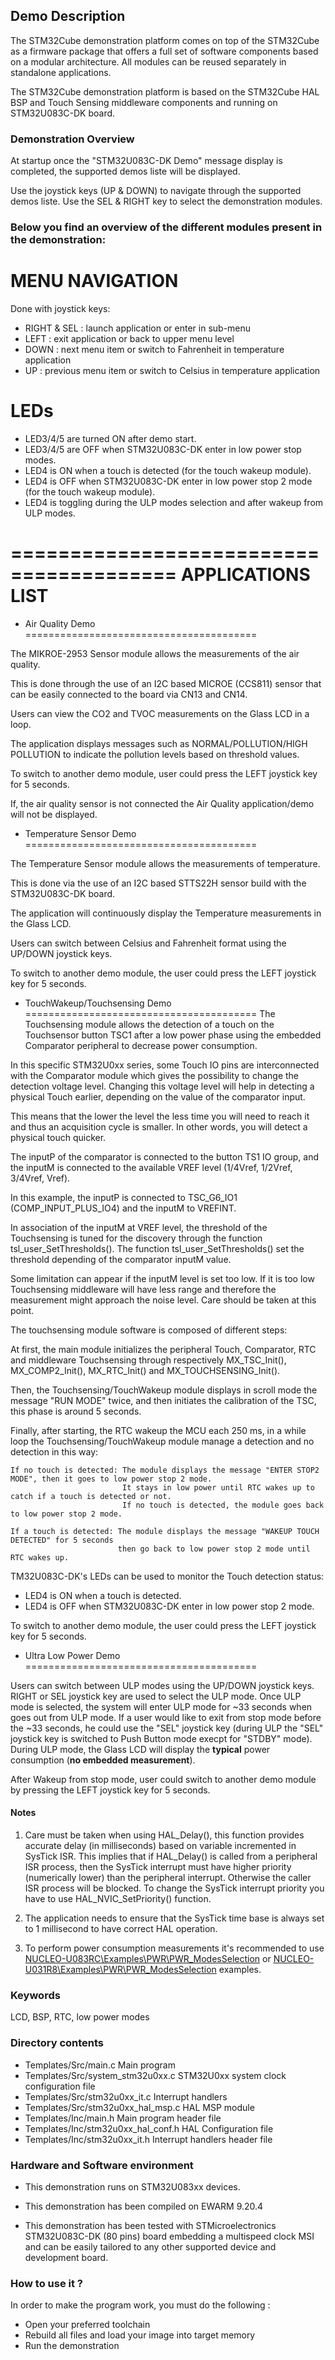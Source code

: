 ## <b>Demo Description</b>

The STM32Cube demonstration platform comes on top of the STM32Cube as a
firmware package that offers a full set of software components based on a modular
architecture. All modules can be reused separately in standalone applications.

The STM32Cube demonstration platform is based on the STM32Cube HAL BSP and Touch Sensing middleware
components and running on STM32U083C-DK board.

### <b>Demonstration Overview</b>

At startup once the "STM32U083C-DK Demo" message display is completed, the supported demos liste will be displayed.

Use the joystick keys (UP & DOWN) to navigate through the supported demos liste. Use the SEL & RIGHT key to select the demonstration modules.

### Below you find an overview of the different modules present in the demonstration:

MENU NAVIGATION
========================================
Done with joystick keys:

- RIGHT & SEL :   launch application or enter in sub-menu 
- LEFT        :   exit application or back to upper menu level
- DOWN        :   next menu item or switch to Fahrenheit in temperature application
- UP          :   previous menu item or switch to Celsius in temperature application 

LEDs
========================================
- LED3/4/5 are turned ON after demo start.
- LED3/4/5 are OFF when STM32U083C-DK enter in low power stop modes.
- LED4 is ON when a touch is detected (for the touch wakeup module).
- LED4 is OFF when STM32U083C-DK enter in low power stop 2 mode (for the touch wakeup module).
- LED4 is toggling during the ULP modes selection and after wakeup from ULP modes.

### 

========================================
APPLICATIONS LIST
========================================

+ Air Quality Demo
========================================

The MIKROE-2953 Sensor module allows the measurements of the air quality.

This is done through the use of an I2C based MICROE (CCS811) sensor that can be easily connected to the board via CN13 and CN14.

Users can view the CO2 and TVOC measurements on the Glass LCD in a loop.

The application displays messages such as NORMAL/POLLUTION/HIGH POLLUTION to indicate the pollution levels based on threshold values.

To switch to another demo module, user could press the LEFT joystick key for 5 seconds.

If, the air quality sensor is not connected the Air Quality application/demo will not be displayed.

+ Temperature Sensor Demo
========================================

The Temperature Sensor module allows the measurements of temperature.

This is done via the use of an I2C based STTS22H sensor build with the STM32U083C-DK board.

The application will continuously display the Temperature measurements in the Glass LCD.

Users can switch between Celsius and Fahrenheit format using the UP/DOWN joystick keys.

To switch to another demo module, the user could press the LEFT joystick key for 5 seconds.

+ TouchWakeup/Touchsensing Demo
========================================
The Touchsensing module allows the detection of a touch on the Touchsensor button TSC1 after a low power phase using
the embedded Comparator peripheral to decrease power consumption.

In this specific STM32U0xx series, some Touch IO pins are interconnected with the Comparator module
which gives the possibility to change the detection voltage level.
Changing this voltage level will help in detecting a physical Touch earlier, depending on the value
of the comparator input.

This means that the lower the level the less time you will need to reach it and thus an acquisition cycle is smaller.
In other words, you will detect a physical touch quicker.

The inputP of the comparator is connected to the button TS1 IO group, and the inputM is connected
to the available VREF level (1/4Vref, 1/2Vref, 3/4Vref, Vref).

In this example, the inputP is connected to TSC_G6_IO1 (COMP_INPUT_PLUS_IO4) and the inputM to VREFINT.

In association of the inputM at VREF level, the threshold of the Touchsensing is tuned for the discovery
through the function tsl_user_SetThresholds().
The function tsl_user_SetThresholds() set the threshold depending of the comparator inputM value.

Some limitation can appear if the inputM level is set too low. If it is too low Touchsensing middleware
will have less range and therefore the measurement might approach the noise level.
Care should be taken at this point.

The touchsensing module software is composed of different steps:

   At first, the main module initializes the peripheral Touch, Comparator, RTC and middleware Touchsensing
   through respectively MX_TSC_Init(), MX_COMP2_Init(), MX_RTC_Init() and MX_TOUCHSENSING_Init().
   
   Then, the Touchsensing/TouchWakeup module displays in scroll mode the message "RUN MODE" twice,
   and then initiates the calibration of the TSC, this phase is around 5 seconds.
   
   Finally, after starting, the RTC wakeup the MCU each 250 ms, in a while loop the Touchsensing/TouchWakeup
   module manage a detection and no detection in this way:

    If no touch is detected: The module displays the message "ENTER STOP2 MODE", then it goes to low power stop 2 mode.
                             It stays in low power until RTC wakes up to catch if a touch is detected or not.
                             If no touch is detected, the module goes back to low power stop 2 mode.
    
    If a touch is detected: The module displays the message "WAKEUP TOUCH DETECTED" for 5 seconds
                            then go back to low power stop 2 mode until RTC wakes up.

TM32U083C-DK's LEDs can be used to monitor the Touch detection status:

- LED4 is ON when a touch is detected.
- LED4 is OFF when STM32U083C-DK enter in low power stop 2 mode.

To switch to another demo module, the user could press the LEFT joystick key for 5 seconds.

+ Ultra Low Power Demo
========================================

Users can switch between ULP modes using the UP/DOWN joystick keys. RIGHT or SEL joystick key are used to select the ULP mode.
Once ULP mode is selected, the system will enter ULP mode for ~33 seconds when goes out from ULP mode.
If a user would like to exit from stop mode before the ~33 seconds, he could use the "SEL" joystick key (during ULP the "SEL" joystick key is switched to Push Button mode execpt for "STDBY" mode).
During ULP mode, the Glass LCD will display the **typical** power consumption (**no embedded measurement**).

After Wakeup from stop mode, user could switch to another demo module by pressing the LEFT joystick key for 5 seconds.


#### <b>Notes</b>

 1. Care must be taken when using HAL_Delay(), this function provides accurate delay (in milliseconds)
    based on variable incremented in SysTick ISR. This implies that if HAL_Delay() is called from
    a peripheral ISR process, then the SysTick interrupt must have higher priority (numerically lower)
    than the peripheral interrupt. Otherwise the caller ISR process will be blocked.
    To change the SysTick interrupt priority you have to use HAL_NVIC_SetPriority() function.

 2. The application needs to ensure that the SysTick time base is always set to 1 millisecond
    to have correct HAL operation.

 3. To perform power consumption measurements it's recommended to use [NUCLEO-U083RC\\Examples\\PWR\\PWR_ModesSelection](..\\..\\..\\NUCLEO-U083RC\Examples\PWR\PWR_ModesSelection) or [NUCLEO-U031R8\\Examples\\PWR\\PWR_ModesSelection](..\\..\\..\\NUCLEO-U031R8\Examples\PWR\PWR_ModesSelection) examples.

### <b>Keywords</b>

LCD, BSP, RTC, low power modes

### <b>Directory contents</b>

  - Templates/Src/main.c                 Main program
  - Templates/Src/system_stm32u0xx.c     STM32U0xx system clock configuration file
  - Templates/Src/stm32u0xx_it.c         Interrupt handlers
  - Templates/Src/stm32u0xx_hal_msp.c    HAL MSP module
  - Templates/Inc/main.h                 Main program header file
  - Templates/Inc/stm32u0xx_hal_conf.h   HAL Configuration file
  - Templates/Inc/stm32u0xx_it.h         Interrupt handlers header file

### <b>Hardware and Software environment</b>

  - This demonstration runs on STM32U083xx devices.

  - This demonstration has been compiled on EWARM 9.20.4

  - This demonstration has been tested with STMicroelectronics STM32U083C-DK (80 pins)
    board embedding a multispeed clock MSI and can be easily tailored to any other
    supported device and development board.


### <b>How to use it ?</b>

In order to make the program work, you must do the following :

 - Open your preferred toolchain
 - Rebuild all files and load your image into target memory
 - Run the demonstration